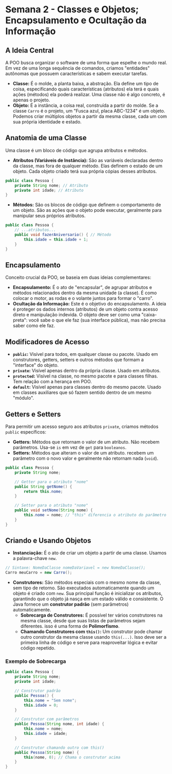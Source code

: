 # Semana 2 - Classes e Objetos; Encapsulamento e Ocultação da Informação

## A Ideia Central

A POO busca organizar o software de uma forma que espelhe o mundo real. Em vez de uma longa sequência de comandos, criamos "entidades" autônomas que possuem características e sabem executar tarefas.

- **Classe:** É o molde, a planta baixa, a abstração. Ela define um tipo de coisa, especificando quais características (atributos) ela terá e quais ações (métodos) ela poderá realizar. Uma classe não é algo concreto, é apenas o projeto.
- **Objeto:** É a instância, a coisa real, construída a partir do molde. Se a classe `Carro` é o projeto, um "Fusca azul, placa ABC-1234" é um objeto. Podemos criar múltiplos objetos a partir da mesma classe, cada um com sua própria identidade e estado.

## Anatomia de uma Classe

Uma classe é um bloco de código que agrupa atributos e métodos.

- **Atributos (Variáveis de Instância):** São as variáveis declaradas dentro da classe, mas fora de qualquer método. Elas definem o estado de um objeto. Cada objeto criado terá sua própria cópias desses atributos.

```Java
public class Pessoa {
    private String nome; // Atributo
    private int idade; // Atributo
}
```
- **Métodos:** São os blocos de código que definem o comportamento de um objeto. São as ações que o objeto pode executar, geralmente para manipular seus próprios atributos.

```Java
public class Pessoa {
    // ...atributos...
    public void fazerAniversario() { // Método
        this.idade = this.idade + 1;
    }
}
```

## Encapsulamento

Conceito crucial da POO, se baseia em duas ideias complementares:
- **Encapsulamento:** É o ato de "encapsular", de agrupar atributos e métodos relacionados dentro da mesma unidade (a classe). É como colocar o motor, as rodas e o volante juntos para formar o "carro".
- **Ocultação da Informação:** Este é o objetivo do encapsulamento. A ideia é proteger os dados internos (atributos) de um objeto contra acesso direto e manipulação indevida. O objeto deve ser como uma "caixa-preta": você sabe o que ele faz (sua interface pública), mas não precisa saber como ele faz.

## Modificadores de Acesso

- **`public`:** Visível para todos, em qualquer classe ou pacote. Usado em construtores, getters, setters e outros métodos que formam a "interface" do objeto.
- **`private`:** Visível apenas dentro da própria classe. Usado em atributos.
- **`protected`:** Visível na classe, no mesmo pacote e para classes filhas. Tem relação com a herança em POO.
- **`default`:** Visível apenas para classes dentro do mesmo pacote. Usado em classes auxiliares que só fazem sentido dentro de um mesmo "módulo".

## Getters e Setters

Para permitir um acesso seguro aos atributos `private`, criamos métodos `public` específicos:

- **Getters:** Métodos que retornam o valor de um atributo. Não recebem parâmetros. Usa-se `is` em vez de `get` para `booleanos`.
- **Setters:** Métodos que alteram o valor de um atributo. recebem um parâmetro com o novo valor e geralmente não retornam nada (`void`).

```Java
public class Pessoa {
    private String nome;

    // Getter para o atributo "nome"
    public String getNome() {
        return this.nome;
    }

    // Setter para o atributo "nome"
    public void setNome(String nome) {
        this.nome = nome; // "this" diferencia o atributo do parâmetro
    }
}
```

## Criando e Usando Objetos

- **Instanciação:** É o ato de criar um objeto a partir de uma classe. Usamos a palavra-chave  `new`.

```Java
// Sintaxe: NomeDaClasse nomeDaVariavel = new NomeDaClasse();
Carro meuCarro = new Carro();
```
- **Construtores:** São métodos especiais com o mesmo nome da classe, sem tipo de retorno. São executados automaticamente quando um objeto é criado com `new`. Sua principal função é inicializar os atributos, garantindo que o objeto já nasça em um estado válido e consistente. O Java fornece um **construtor padrão** (sem parâmetros) automaticamente.
    - **Sobrecarga de Construtores:** É possível ter vários construtores na mesma classe, desde que suas listas de parâmetros sejam diferentes. isso é uma forma de **Polimorfismo**.
    - **Chamando Construtores com `this()`:** Um construtor pode chamar outro construtor da mesma classe usando `this(...)`. Isso deve ser a primeira linha de código e serve para reaproveitar lógica e evitar código repetido.

### Exemplo de Sobrecarga

```Java
public class Pessoa {
    private String nome;
    private int idade;

    // Construtor padrão
    public Pessoa() {
        this.nome = "Sem nome";
        this.idade = 0;
    }

    // Construtor com parâmetros
    public Pessoa(String nome, int idade) {
        this.nome = nome;
        this.idade = idade;
    }

    // Construtor chamando outro com this()
    public Pessoa(String nome) {
        this(nome, 0); // Chama o construtor acima
    }
}
```